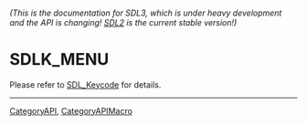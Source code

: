 ###### (This is the documentation for SDL3, which is under heavy development and the API is changing! [SDL2](https://wiki.libsdl.org/SDL2/) is the current stable version!)
# SDLK_MENU

Please refer to [SDL_Keycode](SDL_Keycode) for details.

----
[CategoryAPI](CategoryAPI), [CategoryAPIMacro](CategoryAPIMacro)

